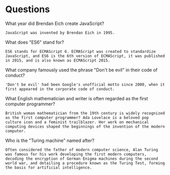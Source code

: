 # Questions

What year did Brendan Eich create JavaScript?

```
JavaScript was invented by Brendan Eich in 1995.
```

What does "ES6" stand for?

```
ES6 stands for ECMAScript 6. ECMAScript was created to standardize JavaScript, and ES6 is the 6th version of ECMAScript, it was published in 2015, and is also known as ECMAScript 2015.
```

What company famously used the phrase "Don't be evil" in their code of conduct?

```
'Don't be evil' had been Google's unofficial motto since 2000, when it first appeared in the corporate code of conduct.
```

What English mathematician and writer is often regarded as the first computer programmer?

```
British woman mathematician from the 19th century is widely recognized as the first computer programmer? Ada Lovelace is a beloved pop culture icon and a feminist trailblazer. Her work on mechanical computing devices shaped the beginnings of the invention of the modern computer.
```

Who is the "Turing machine" named after?

```
Often considered the father of modern computer science, Alan Turing was famous for his work developing the first modern computers, decoding the encryption of German Enigma machines during the second world war, and detailing a procedure known as the Turing Test, forming the basis for artificial intelligence.
```
